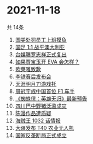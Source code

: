 # 2021-11-18
  共 14条

  <!-- BEGIN -->
  <!-- 最后更新时间:Thu Nov 18 2021 08:13:14 GMT+0000 (Coordinated Universal Time) -->
  1. [国美处罚员工上班摸鱼](https://www.zhihu.com/search?q=国美)
1. [国足 1:1 战平澳大利亚](https://www.zhihu.com/search?q=中国男足)
1. [台媒曝罗志祥正式复出](https://www.zhihu.com/search?q=罗志祥)
1. [如果贾宝玉开 EVA 会怎样？](https://www.zhihu.com/search?q=贾宝玉)
1. [欧莱雅致歉](https://www.zhihu.com/search?q=欧莱雅)
1. [李铁赛后发布会](https://www.zhihu.com/search?q=李铁)
1. [天涯明月刀游戏托](https://www.zhihu.com/search?q=天涯明月刀)
1. [周冠宇成中国首位 F1 车手](https://www.zhihu.com/search?q=周冠宇)
1. [《蜘蛛侠：英雄无归》最新预告](https://www.zhihu.com/search?q=蜘蛛侠)
1. [四川巴中野猪泛滥成灾](https://www.zhihu.com/search?q=野猪成灾)
1. [陈漫作品遭质疑](https://www.zhihu.com/search?q=陈漫)
1. [海贼王 1032 话情报](https://www.zhihu.com/search?q=海贼王)
1. [大疆发布 T40 农业无人机](https://www.zhihu.com/search?q=大疆T40)
1. [国家反垄断局正式成立](https://www.zhihu.com/search?q=国家反垄断局)
  <!-- END -->
  